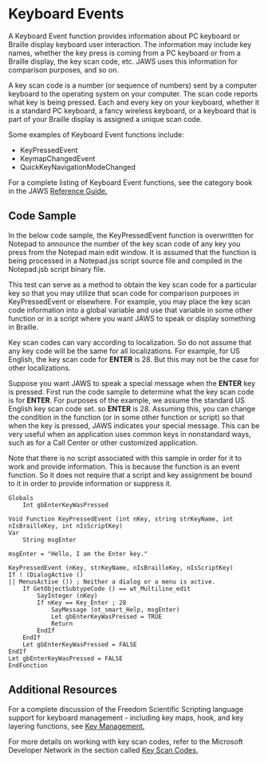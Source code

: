 # Keyboard Events

A Keyboard Event function provides information about PC keyboard or
Braille display keyboard user interaction. The information may include
key names, whether the key press is coming from a PC keyboard or from a
Braille display, the key scan code, etc. JAWS uses this information for
comparison purposes, and so on.

A key scan code is a number (or sequence of numbers) sent by a computer
keyboard to the operating system on your computer. The scan code reports
what key is being pressed. Each and every key on your keyboard, whether
it is a standard PC keyboard, a fancy wireless keyboard, or a keyboard
that is part of your Braille display is assigned a unique scan code.

Some examples of Keyboard Event functions include:

- KeyPressedEvent
- KeymapChangedEvent
- QuickKeyNavigationModeChanged

For a complete listing of Keyboard Event functions, see the category
book in the JAWS [Reference Guide.](../Reference_Guide.html)

## Code Sample

In the below code sample, the KeyPressedEvent function is overwritten
for Notepad to announce the number of the key scan code of any key you
press from the Notepad main edit window. It is assumed that the function
is being processed in a Notepad.jss script source file and compiled in
the Notepad.jsb script binary file.

This test can serve as a method to obtain the key scan code for a
particular key so that you may utilize that scan code for comparison
purposes in KeyPressedEvent or elsewhere. For example, you may place the
key scan code information into a global variable and use that variable
in some other function or in a script where you want JAWS to speak or
display something in Braille.

Key scan codes can vary according to localization. So do not assume that
any key code will be the same for all localizations. For example, for US
English, the key scan code for **ENTER** is 28. But this may not be the
case for other localizations.

Suppose you want JAWS to speak a special message when the **ENTER** key
is pressed. First run the code sample to determine what the key scan
code is for **ENTER**. For purposes of the example, we assume the
standard US English key scan code set. so **ENTER** is 28. Assuming
this, you can change the condition in the function (or in some other
function or script) so that when the key is pressed, JAWS indicates your
special message. This can be very useful when an application uses common
keys in nonstandard ways, such as for a Call Center or other customized
application.

Note that there is no script associated with this sample in order for it
to work and provide information. This is because the function is an
event function. So it does not require that a script and key assignment
be bound to it in order to provide information or suppress it.

    Globals
        Int gbEnterKeyWasPressed

    Void Function KeyPressedEvent (int nKey, string strKeyName, int nIsBrailleKey, int nIsScriptKey)
    Var
        String msgEnter

    msgEnter = "Hello, I am the Enter key."

    KeyPressedEvent (nKey, strKeyName, nIsBrailleKey, nIsScriptKey)
    If ! (DialogActive ()
    || MenusActive ()) ; Neither a dialog or a menu is active.
        If GetObjectSubtypeCode () == wt_Multiline_edit
            SayInteger (nKey)
            If nKey == Key_Enter ; 28
                SayMessage (ot_smart_Help, msgEnter)
                Let gbEnterKeyWasPressed = TRUE
                Return
            EndIf
        EndIf
        Let gbEnterKeyWasPressed = FALSE
    EndIf
    Let gbEnterKeyWasPressed = FALSE
    EndFunction

## Additional Resources

For a complete discussion of the Freedom Scientific Scripting language
support for keyboard management - including key maps, hook, and key
layering functions, see [Key Management.](../Key_Management.html)

For more details on working with key scan codes, refer to the Microsoft
Developer Network in the section called [Key Scan
Codes.](http://msdn.microsoft.com/en-us/library/aa299374(v=vs.60).aspx)
